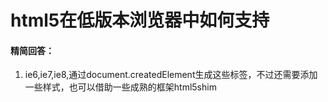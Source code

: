 # html5在低版本浏览器中如何支持

#### 精简回答：

1. ie6,ie7,ie8,通过document.createdElement生成这些标签，不过还需要添加一些样式，也可以借助一些成熟的框架html5shim



